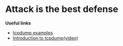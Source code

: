 # Attack is the best defense

**Useful links**
- [tcpdump examples](https://hackertarget.com/tcpdump-examples/)
- [Introduction to tcpdump(video)](https://www.youtube.com/watch?v=hWc-ddF5g1I)
